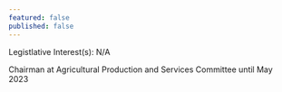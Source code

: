 ```yaml
---
featured: false
published: false
---
```

Legistlative Interest(s): N/A

Chairman at Agricultural Production and Services Committee until May 2023